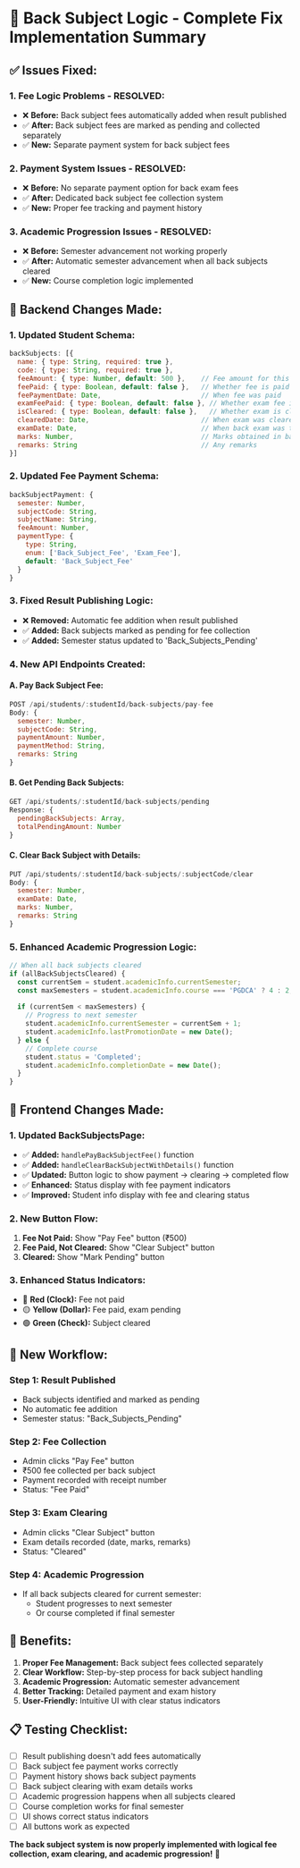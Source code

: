 # 🔧 **Back Subject Logic - Complete Fix Implementation Summary**

## ✅ **Issues Fixed:**

### **1. Fee Logic Problems - RESOLVED:**
- ❌ **Before:** Back subject fees automatically added when result published
- ✅ **After:** Back subject fees are marked as pending and collected separately
- ✅ **New:** Separate payment system for back subject fees

### **2. Payment System Issues - RESOLVED:**
- ❌ **Before:** No separate payment option for back exam fees
- ✅ **After:** Dedicated back subject fee collection system
- ✅ **New:** Proper fee tracking and payment history

### **3. Academic Progression Issues - RESOLVED:**
- ❌ **Before:** Semester advancement not working properly
- ✅ **After:** Automatic semester advancement when all back subjects cleared
- ✅ **New:** Course completion logic implemented

## 🔧 **Backend Changes Made:**

### **1. Updated Student Schema:**
```javascript
backSubjects: [{
  name: { type: String, required: true },
  code: { type: String, required: true },
  feeAmount: { type: Number, default: 500 },    // Fee amount for this back subject
  feePaid: { type: Boolean, default: false },   // Whether fee is paid
  feePaymentDate: Date,                         // When fee was paid
  examFeePaid: { type: Boolean, default: false }, // Whether exam fee is paid
  isCleared: { type: Boolean, default: false },   // Whether exam is cleared
  clearedDate: Date,                            // When exam was cleared
  examDate: Date,                               // When back exam was taken
  marks: Number,                                // Marks obtained in back exam
  remarks: String                               // Any remarks
}]
```

### **2. Updated Fee Payment Schema:**
```javascript
backSubjectPayment: {
  semester: Number,
  subjectCode: String,
  subjectName: String,
  feeAmount: Number,
  paymentType: {
    type: String,
    enum: ['Back_Subject_Fee', 'Exam_Fee'],
    default: 'Back_Subject_Fee'
  }
}
```

### **3. Fixed Result Publishing Logic:**
- ❌ **Removed:** Automatic fee addition when result published
- ✅ **Added:** Back subjects marked as pending for fee collection
- ✅ **Added:** Semester status updated to 'Back_Subjects_Pending'

### **4. New API Endpoints Created:**

#### **A. Pay Back Subject Fee:**
```javascript
POST /api/students/:studentId/back-subjects/pay-fee
Body: {
  semester: Number,
  subjectCode: String,
  paymentAmount: Number,
  paymentMethod: String,
  remarks: String
}
```

#### **B. Get Pending Back Subjects:**
```javascript
GET /api/students/:studentId/back-subjects/pending
Response: {
  pendingBackSubjects: Array,
  totalPendingAmount: Number
}
```

#### **C. Clear Back Subject with Details:**
```javascript
PUT /api/students/:studentId/back-subjects/:subjectCode/clear
Body: {
  semester: Number,
  examDate: Date,
  marks: Number,
  remarks: String
}
```

### **5. Enhanced Academic Progression Logic:**
```javascript
// When all back subjects cleared
if (allBackSubjectsCleared) {
  const currentSem = student.academicInfo.currentSemester;
  const maxSemesters = student.academicInfo.course === 'PGDCA' ? 4 : 2;
  
  if (currentSem < maxSemesters) {
    // Progress to next semester
    student.academicInfo.currentSemester = currentSem + 1;
    student.academicInfo.lastPromotionDate = new Date();
  } else {
    // Complete course
    student.status = 'Completed';
    student.academicInfo.completionDate = new Date();
  }
}
```

## 🎨 **Frontend Changes Made:**

### **1. Updated BackSubjectsPage:**
- ✅ **Added:** `handlePayBackSubjectFee()` function
- ✅ **Added:** `handleClearBackSubjectWithDetails()` function
- ✅ **Updated:** Button logic to show payment → clearing → completed flow
- ✅ **Enhanced:** Status display with fee payment indicators
- ✅ **Improved:** Student info display with fee and clearing status

### **2. New Button Flow:**
1. **Fee Not Paid:** Show "Pay Fee" button (₹500)
2. **Fee Paid, Not Cleared:** Show "Clear Subject" button
3. **Cleared:** Show "Mark Pending" button

### **3. Enhanced Status Indicators:**
- 🔴 **Red (Clock):** Fee not paid
- 🟡 **Yellow (Dollar):** Fee paid, exam pending
- 🟢 **Green (Check):** Subject cleared

## 🎯 **New Workflow:**

### **Step 1: Result Published**
- Back subjects identified and marked as pending
- No automatic fee addition
- Semester status: "Back_Subjects_Pending"

### **Step 2: Fee Collection**
- Admin clicks "Pay Fee" button
- ₹500 fee collected per back subject
- Payment recorded with receipt number
- Status: "Fee Paid"

### **Step 3: Exam Clearing**
- Admin clicks "Clear Subject" button
- Exam details recorded (date, marks, remarks)
- Status: "Cleared"

### **Step 4: Academic Progression**
- If all back subjects cleared for current semester:
  - Student progresses to next semester
  - Or course completed if final semester

## 🚀 **Benefits:**

1. **Proper Fee Management:** Back subject fees collected separately
2. **Clear Workflow:** Step-by-step process for back subject handling
3. **Academic Progression:** Automatic semester advancement
4. **Better Tracking:** Detailed payment and exam history
5. **User-Friendly:** Intuitive UI with clear status indicators

## 📋 **Testing Checklist:**

- [ ] Result publishing doesn't add fees automatically
- [ ] Back subject fee payment works correctly
- [ ] Payment history shows back subject payments
- [ ] Back subject clearing with exam details works
- [ ] Academic progression happens when all subjects cleared
- [ ] Course completion works for final semester
- [ ] UI shows correct status indicators
- [ ] All buttons work as expected

**The back subject system is now properly implemented with logical fee collection, exam clearing, and academic progression!** 🎉
